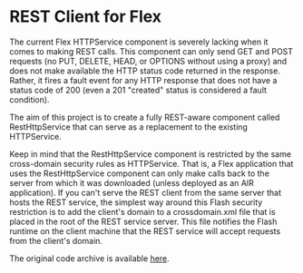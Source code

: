 # REST Client for Flex

The current Flex HTTPService component is severely lacking when it comes to making REST calls. This component can only send GET and POST requests (no PUT, DELETE, HEAD, or OPTIONS without using a proxy) and does not make available the HTTP status code returned in the response. Rather, it fires a fault event for any HTTP response that does not have a status code of 200 (even a 201 "created" status is considered a fault condition).

The aim of this project is to create a fully REST-aware component called RestHttpService that can serve as a replacement to the existing HTTPService.

Keep in mind that the RestHttpService component is restricted by the same cross-domain security rules as HTTPService. That is, a Flex application that uses the RestHttpService component can only make calls back to the server from which it was downloaded (unless deployed as an AIR application). If you can't serve the REST client from the same server that hosts the REST service, the simplest way around this Flash security restriction is to add the client's domain to a crossdomain.xml file that is placed in the root of the REST service server. This file notifies the Flash runtime on the client machine that the REST service will accept requests from the client's domain.

The original code archive is available [here](https://code.google.com/archive/p/resthttpservice/).
